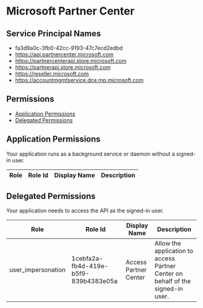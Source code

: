 # Microsoft Partner Center
## Service Principal Names
- fa3d9a0c-3fb0-42cc-9193-47c7ecd2edbd
- https://api.partnercenter.microsoft.com
- https://partnercenterapi.store.microsoft.com
- https://partnerapi.store.microsoft.com
- https://reseller.microsoft.com
- https://accountmgmtservice.dce.mp.microsoft.com

 ## Permissions
- [Application Permissions](#application-permissions)
- [Delegated Permissions](#delegated-permissions)

## Application Permissions
Your application runs as a background service or daemon without a signed-in user.

| Role | Role Id | Display Name | Description |
|---|---|---|---|

## Delegated Permissions
Your application needs to access the API as the signed-in user. 

| Role | Role Id | Display Name | Description |
|---|---|---|---|
| user_impersonation | 1cebfa2a-fb4d-419e-b5f9-839b4383e05a | Access Partner Center | Allow the application to access Partner Center on behalf of the signed-in user. |

